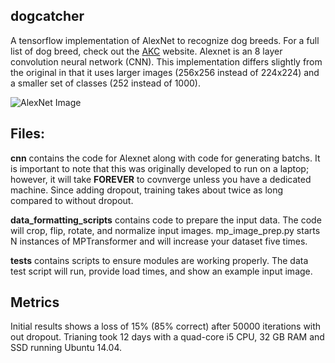 ## dogcatcher

A tensorflow implementation of AlexNet to recognize dog breeds. For a full list of dog breed, check out the [AKC](www.akc.org) website. Alexnet is an 8 layer convolution neural network (CNN). This implementation differs slightly from the original in that it uses larger images (256x256 instead of 224x224) and a smaller set of classes (252 instead of 1000). 

![AlexNet Image](http://www.eecs.berkeley.edu/~shhuang/img/alexnet_small.png)

## Files:

**cnn** contains the code for Alexnet along with code for generating batchs. It is important to note that this was originally developed to run on a laptop; however, it will take **FOREVER** to covnverge unless you have a dedicated machine. Since adding dropout, training takes about twice as long compared to without dropout.

**data_formatting_scripts** contains code to prepare the input data. The code will crop, flip, rotate, and normalize input images. mp_image_prep.py starts N instances of MPTransformer and will increase your dataset five times. 

**tests** contains scripts to ensure modules are working properly. The data test script will run, provide load times, and show an example input image. 

## Metrics

Initial results shows a loss of 15% (85% correct) after 50000 iterations with out dropout. Trianing took 12 days with a quad-core i5 CPU, 32 GB RAM and SSD running Ubuntu 14.04.

